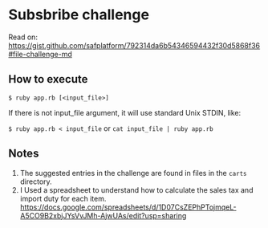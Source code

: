 # Subsbribe challenge

Read on: https://gist.github.com/safplatform/792314da6b54346594432f30d5868f36#file-challenge-md

## How to execute

`$ ruby app.rb [<input_file>]`

If there is not input_file argument, it will use standard Unix STDIN, like:

`$ ruby app.rb < input_file` or `cat input_file | ruby app.rb`

## Notes

1. The suggested entries in the challenge are found in files in the `carts` directory.
2. I Used a spreadsheet to understand how to calculate the sales tax and import duty for each item. https://docs.google.com/spreadsheets/d/1D07CsZEPhPTojmqeL-A5CO9B2xbjJYsVvJMh-AjwUAs/edit?usp=sharing
